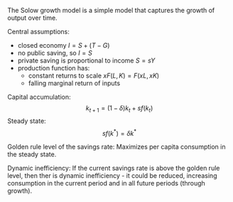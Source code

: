 The Solow growth model is a simple model that captures the growth of output over time.

Central assumptions:
+ closed economy $I = S+(T-G)$
+ no public saving, so $I = S$
+ private saving is proportional to income $S = sY$
+ production function has:
	+ constant returns to scale $xF(L,K) = F(xL,xK)$
	+ falling marginal return of inputs

Capital accumulation:
$$k_{t+1} = (1-\delta)k_t+sf(k_t)$$
Steady state:
$$sf(k^*) = \delta k^*$$

Golden rule level of the savings rate:
Maximizes per capita consumption in the steady state.

Dynamic inefficiency:
If the current savings rate is above the golden rule level, then ther is dynamic inefficiency - it could be reduced, increasing consumption in the current period and in all future periods (through growth).